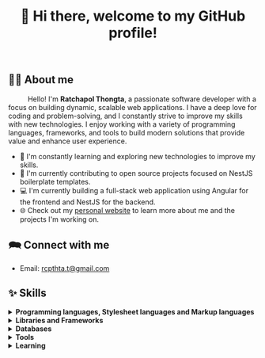 <h1 align="center">👋 Hi there, welcome to my GitHub profile!</h1>

<br />

<h2>👨‍💼 About me</h2>

<p>&nbsp;&nbsp;&nbsp;&nbsp;&nbsp;&nbsp;&nbsp;&nbsp;&nbsp;&nbsp;Hello! I'm <b>Ratchapol Thongta</b>, a passionate software developer with a focus on building dynamic, scalable web applications. I have a deep love for coding and problem-solving, and I constantly strive to improve my skills with new technologies. I enjoy working with a variety of programming languages, frameworks, and tools to build modern solutions that provide value and enhance user experience.</p>

<ul>
  <li>🌱 I'm constantly learning and exploring new technologies to improve my skills.</li>
  <li>🧩 I'm currently contributing to open source projects focused on NestJS boilerplate templates.</li>
  <li>💻 I'm currently building a full-stack web application using Angular for the frontend and NestJS for the backend.</li>
  <li>🌐 Check out my <a href="https://ratchapolthtat.com">personal website</a> to learn more about me and the projects I'm working on.</li>
</ul>

<h2>🗪 Connect with me</h2>

<ul>
  <li>
    Email: <a href="mailto:rcpthta.t@gmail.com">rcpthta.t@gmail.com</a>
  </li>
</ul>

<h2>✨ Skills</h2>

<details>
  <summary>
    <b>Programming languages, Stylesheet languages and Markup languages</b>
  </summary>

  <br />
  <table>
    <tr>
      <td align="center" width="130">
        <a href="https://skillicons.dev">
          <img src="https://skillicons.dev/icons?i=javascript&perline=1&theme=light" />
        </a>
      </td>
      <td align="center" width="130">
        <a href="https://skillicons.dev">
          <img src="https://skillicons.dev/icons?i=typescript&perline=1&theme=light" />
        </a>
      </td>
      <td align="center" width="130">
        <a href="https://skillicons.dev">
          <img src="https://skillicons.dev/icons?i=java&perline=1&theme=light" />
        </a>
      </td>
    </tr>
    <tr>
      <td align="center">
        JavaScript
      </td>
      <td align="center">
        TypeScript
      </td>
      <td align="center">
        Java
      </td>
    </tr>
  </table>
  <table>
    <tr>
      <td align="center" width="130">
        <a href="https://skillicons.dev">
          <img src="https://skillicons.dev/icons?i=html&perline=1&theme=light" />
        </a>
      </td>
      <td align="center" width="130">
        <a href="https://skillicons.dev">
          <img src="https://skillicons.dev/icons?i=css&perline=1&theme=light" />
        </a>
      </td>
      <td align="center" width="130">
        <a href="https://skillicons.dev">
          <img src="https://skillicons.dev/icons?i=scss&perline=1&theme=light" />
        </a>
      </td>
      <td align="center" width="130">
        <a href="https://skillicons.dev">
          <img src="https://skillicons.dev/icons?i=md&perline=1&theme=light" />
        </a>
      </td>
    </tr>
    <tr>
      <td align="center">
        HTML
      </td>
      <td align="center">
        CSS
      </td>
      <td align="center">
        SASS & SCSS
      </td>
      <td align="center">
        Markdown
      </td>
    </tr>
  </table>
</details>

<details>
  <summary>
    <b>Libraries and Frameworks</b>
  </summary>

  <br />
  <table>
    <tr>
      <td align="center" width="130">
        <a href="https://skillicons.dev">
          <img src="https://skillicons.dev/icons?i=nodejs&perline=1&theme=light" />
        </a>
      </td>
      <td align="center" width="130">
        <a href="https://skillicons.dev">
          <img src="https://skillicons.dev/icons?i=npm&perline=1&theme=light" />
        </a>
      </td>
      <td align="center" width="130">
        <a href="https://skillicons.dev">
          <img src="https://skillicons.dev/icons?i=pnpm&perline=1&theme=light" />
        </a>
      </td>
      <td align="center" width="130">
        <a href="https://skillicons.dev">
          <img src="https://skillicons.dev/icons?i=yarn&perline=1&theme=light" />
        </a>
      </td>
      <td align="center" width="130">
        <a href="https://skillicons.dev">
          <img src="https://skillicons.dev/icons?i=maven&perline=1&theme=light" />
        </a>
      </td>
    </tr>
    <tr>
      <td align="center">
        Node.js
      </td>
      <td align="center">
        NPM
      </td>
      <td align="center">
        PNPM
      </td>
      <td align="center">
        YARN
      </td>
      <td align="center">
        Maven
      </td>
    </tr>
  </table>
  <table>
    <tr>
      <td align="center" width="130">
        <a href="https://skillicons.dev">
          <img src="https://skillicons.dev/icons?i=nestjs&perline=1&theme=light" />
        </a>
      </td>
      <td align="center" width="130">
        <a href="https://skillicons.dev">
          <img src="https://skillicons.dev/icons?i=angular&perline=1&theme=light" />
        </a>
      </td>
      <td align="center" width="130">
        <a href="https://skillicons.dev">
          <img src="https://skillicons.dev/icons?i=vuejs&perline=1&theme=light" />
        </a>
      </td>
      <td align="center" width="130">
        <a href="https://skillicons.dev">
          <img src="https://skillicons.dev/icons?i=nuxtjs&perline=1&theme=light" />
        </a>
      </td>
      <td align="center" width="130">
        <a href="https://skillicons.dev">
          <img src="https://skillicons.dev/icons?i=react&perline=1&theme=light" />
        </a>
      </td>
      <td align="center" width="130">
        <a href="https://skillicons.dev">
          <img src="https://skillicons.dev/icons?i=nextjs&perline=1&theme=light" />
        </a>
      </td>
    </tr>
    <tr>
      <td align="center">
        NestJS
      </td>
      <td align="center">
        Angular
      </td>
      <td align="center">
        Vue.js
      </td>
      <td align="center">
        Nuxt
      </td>
      <td align="center">
        React
      </td>
      <td align="center">
        Next.js
      </td>
    </tr>
  </table>
  <table>
    <tr>
      <td align="center" width="130">
        <a href="https://skillicons.dev">
          <img src="https://user-images.githubusercontent.com/25181517/183891303-41f257f8-6b3d-487c-aa56-c497b880d0fb.png" width="45" />
        </a>
      </td>
    </tr>
    <tr>
      <td align="center">
        Spring Boot
      </td>
    </tr>
  </table>
  <table>
    <tr>
      <td align="center" width="130">
        <a href="https://skillicons.dev">
          <img src="https://skillicons.dev/icons?i=tailwind&perline=1&theme=light" />
        </a>
      </td>
      <td align="center" width="130">
        <a href="https://skillicons.dev">
          <img src="https://skillicons.dev/icons?i=bootstrap&perline=1&theme=light" />
        </a>
      </td>
      <td align="center" width="130">
        <a href="https://skillicons.dev">
          <img src="https://skillicons.dev/icons?i=materialui&perline=1&theme=light" />
        </a>
      </td>
    </tr>
    <tr>
      <td align="center">
        Tailwind CSS
      </td>
      <td align="center">
        Bootstrap
      </td>
      <td align="center">
        Material UI
      </td>
    </tr>
  </table>
</details>

<details>
  <summary>
    <b>Databases</b>
  </summary>

  <br />
  <table>
    <tr>
      <td align="center" width="130">
        <a href="https://skillicons.dev">
          <img src="https://skillicons.dev/icons?i=mysql&perline=1&theme=light" />
        </a>
      </td>
      <td align="center" width="130">
        <a href="https://skillicons.dev">
          <img src="https://skillicons.dev/icons?i=postgres&perline=1&theme=light" />
        </a>
      </td>
    </tr>
    <tr>
      <td align="center">
        MySQL
      </td>
      <td align="center">
        PostgreSQL
      </td>
    </tr>
  </table>
</details>

<details>
  <summary>
    <b>Tools</b>
  </summary>

  <br />
  <table>
    <tr>
      <td align="center" width="130">
        <a href="https://skillicons.dev">
          <img src="https://skillicons.dev/icons?i=git&perline=1&theme=light" />
        </a>
      </td>
      <td align="center" width="130">
        <a href="https://skillicons.dev">
          <img src="https://skillicons.dev/icons?i=github&perline=1&theme=light" />
        </a>
      </td>
      <td align="center" width="130">
        <a href="https://skillicons.dev">
          <img src="https://skillicons.dev/icons?i=gitlab&perline=1&theme=light" />
        </a>
      </td>
    </tr>
    <tr>
      <td align="center">
        Git
      </td>
      <td align="center">
        GitHub
      </td>
      <td align="center">
        GitLab
      </td>
    </tr>
  </table>
  <table>
    <tr>
      <td align="center" width="130">
        <a href="https://skillicons.dev">
          <img src="https://skillicons.dev/icons?i=vscode&perline=1&theme=light" />
        </a>
      </td>
      <td align="center" width="130">
        <a href="https://skillicons.dev">
          <img src="https://skillicons.dev/icons?i=idea&perline=1&theme=light" />
        </a>
      </td>
    </tr>
    <tr>
      <td align="center">
        VSCode
      </td>
      <td align="center">
        IntelliJ IDEA
      </td>
    </tr>
  </table>
  </table>
  <table>
    <tr>
      <td align="center" width="130">
        <a href="https://skillicons.dev">
          <img src="https://skillicons.dev/icons?i=docker&perline=1&theme=light" />
        </a>
      </td>
    </tr>
    <tr>
      <td align="center">
        Docker
      </td>
    </tr>
  </table>
</details>

<details>
  <summary>
    <b>Learning</b>
  </summary>

  <br />
  <table>
    <tr>
      <td align="center" width="130">
        <a href="https://skillicons.dev">
          <img src="https://skillicons.dev/icons?i=golang&perline=1&theme=light" />
        </a>
      </td>
    </tr>
    <tr>
      <td align="center">
        Go
      </td>
    </tr>
  </table>
</details>
